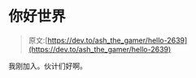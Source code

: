 # 你好世界

> 原文:[https://dev.to/ash_the_gamer/hello-2639](https://dev.to/ash_the_gamer/hello-2639)

我刚加入。伙计们好啊。